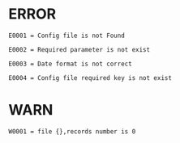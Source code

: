 # ERROR

    E0001 = Config file is not Found
    
    E0002 = Required parameter is not exist
    
    E0003 = Date format is not correct
    
    E0004 = Config file required key is not exist

# WARN

    W0001 = file {},records number is 0